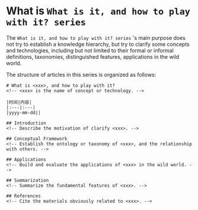 # What is `What is it, and how to play with it? series`

The `What is it, and how to play with it? series` 's main purpose does not try to establish a knowledge hierarchy, but try to clarify some concepts and technologies, including but not limited to their formal or informal definitions, taxonomies, distinguished features, applications in the wild world.

The structure of articles in this series is organized as follows:

```
# What is <xxx>, and how to play with it?
<!-- <xxx> is the name of concept or technology. -->

|时间|内容|
|:---|:---|
|yyyy-mm-dd||

## Introduction
<!-- Describe the motivation of clarify <xxx>. -->

## Conceptual Framework
<!-- Establish the ontology or taxonomy of <xxx>, and the relationship with others. -->

## Applications
<!-- Build and evaluate the applications of <xxx> in the wild world. -->

## Summarization
<!-- Summarize the fundamental features of <xxx>. -->

## References
<!-- Cite the materials obviously related to <xxx>. -->
```
